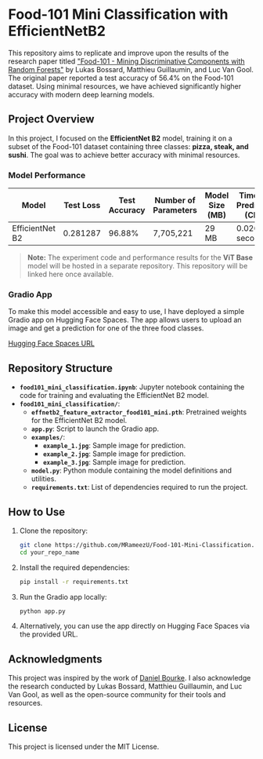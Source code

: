 # Food-101 Mini Classification with EfficientNetB2

This repository aims to replicate and improve upon the results of the research paper titled ["Food-101 - Mining Discriminative Components with Random Forests"](https://data.vision.ee.ethz.ch/cvl/datasets_extra/food-101/) by Lukas Bossard, Matthieu Guillaumin, and Luc Van Gool. The original paper reported a test accuracy of 56.4% on the Food-101 dataset. Using minimal resources, we have achieved significantly higher accuracy with modern deep learning models.

## Project Overview

In this project, I focused on the **EfficientNet B2** model, training it on a subset of the Food-101 dataset containing three classes: **pizza, steak, and sushi**. The goal was to achieve better accuracy with minimal resources.

### Model Performance

| Model           | Test Loss | Test Accuracy | Number of Parameters | Model Size (MB) | Time per Prediction (CPU) |
|-----------------|-----------|---------------|----------------------|-----------------|---------------------------|
| EfficientNet B2 | 0.281287   | 96.88%        | 7,705,221            | 29 MB           | 0.0269 seconds             |

> **Note:** The experiment code and performance results for the **ViT Base** model will be hosted in a separate repository. This repository will be linked here once available.

### Gradio App

To make this model accessible and easy to use, I have deployed a simple Gradio app on Hugging Face Spaces. The app allows users to upload an image and get a prediction for one of the three food classes.

[Hugging Face Spaces URL](https://huggingface.co/spaces/urameez/foodvision_mini)

## Repository Structure

- **`food101_mini_classification.ipynb`**: Jupyter notebook containing the code for training and evaluating the EfficientNet B2 model.
- **`food101_mini_classification/`**:
  - **`effnetb2_feature_extractor_food101_mini.pth`**: Pretrained weights for the EfficientNet B2 model.
  - **`app.py`**: Script to launch the Gradio app.
  - **`examples/`**:
    - **`example_1.jpg`**: Sample image for prediction.
    - **`example_2.jpg`**: Sample image for prediction.
    - **`example_3.jpg`**: Sample image for prediction.
  - **`model.py`**: Python module containing the model definitions and utilities.
  - **`requirements.txt`**: List of dependencies required to run the project.

## How to Use

1. Clone the repository:
    ```bash
    git clone https://github.com/MRameezU/Food-101-Mini-Classification.git
    cd your_repo_name
    ```

2. Install the required dependencies:
    ```bash
    pip install -r requirements.txt
    ```

3. Run the Gradio app locally:
    ```bash
    python app.py
    ```

4. Alternatively, you can use the app directly on Hugging Face Spaces via the provided URL.

## Acknowledgments

This project was inspired by the work of [Daniel Bourke](https://github.com/mrdbourke). I also acknowledge the research conducted by Lukas Bossard, Matthieu Guillaumin, and Luc Van Gool, as well as the open-source community for their tools and resources.

## License

This project is licensed under the MIT License.
